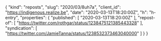 {
  "kind": "reposts",
  "slug": "2020/03/8uh7a",
  "client_id": "https://indigenous.realize.be",
  "date": "2020-03-13T18:20:00Z",
  "h": "h-entry",
  "properties": {
    "published": [
      "2020-03-13T18:20:00Z"
    ],
    "repost-of": [
      "https://twitter.com/rothgar/status/1238475121385443328"
    ],
    "syndication": [
      "https://twitter.com/JamieTanna/status/1238532373463040000"
    ]
  }
}
